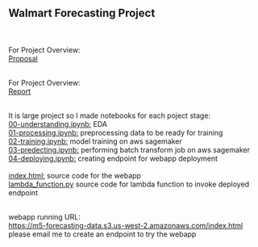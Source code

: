 <h2>Walmart Forecasting Project</h2><br/>
<br/>For Project Overview:<br/>
<a href='https://github.com/engrkassar/5.-MLND_Capstone_Project/blob/main/proposal.pdf'>Proposal</a><br/>

<br/>For Project Overview:<br/>
<a href='https://github.com/engrkassar/5.-MLND_Capstone_Project/blob/main/report.pdf'>Report</a><br/>

<br/>It is large project so I made notebooks for each poject stage:<br/>
<a href='https://github.com/engrkassar/5.-MLND_Capstone_Project/blob/main/00-understanding.ipynb'>00-understanding.ipynb:</a> EDA<br/>
<a href='https://github.com/engrkassar/5.-MLND_Capstone_Project/blob/main/01-processing.ipynb'>01-processing.ipynb:</a> preprocessing data to be ready for training<br/>
<a href='https://github.com/engrkassar/5.-MLND_Capstone_Project/blob/main/02-training.ipynb'>02-training.ipynb:</a> model training on aws sagemaker<br/>
<a href='https://github.com/engrkassar/5.-MLND_Capstone_Project/blob/main/03-predecting.ipynb'>03-predecting.ipynb:</a> performing batch transform job on aws sagemaker<br/>
<a href='https://github.com/engrkassar/5.-MLND_Capstone_Project/blob/main/04-deploying.ipynb'>04-deploying.ipynb:</a> creating endpoint for webapp deployment<br/>
<br/><a href='https://github.com/engrkassar/5.-MLND_Capstone_Project/blob/main/index.html'>index.html:</a> source code for the webapp<br/>
<a href='https://github.com/engrkassar/5.-MLND_Capstone_Project/blob/main/lambda_function.py'>lambda_function.py</a> source code for lambda function to invoke deployed endpoint<br/>

<br/>webapp running URL:<br/>
https://m5-forecasting-data.s3.us-west-2.amazonaws.com/index.html<br/>
please email me to create an endpoint to try the webapp<br/>
